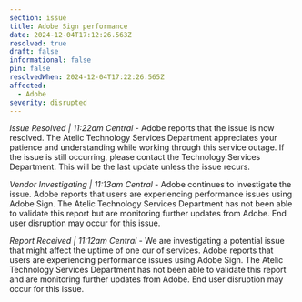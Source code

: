 ```yaml
---
section: issue
title: Adobe Sign performance
date: 2024-12-04T17:12:26.563Z
resolved: true
draft: false
informational: false
pin: false
resolvedWhen: 2024-12-04T17:22:26.565Z
affected:
  - Adobe
severity: disrupted
---
```

*Issue Resolved | 11:22am Central* - Adobe reports that the issue is now resolved. The Atelic Technology Services Department appreciates your patience and understanding while working through this service outage. If the issue is still occurring, please contact the Technology Services Department. This will be the last update unless the issue recurs.

*Vendor Investigating | 11:13am Central* - Adobe continues to investigate the issue. Adobe reports that users are experiencing performance issues using Adobe Sign. The Atelic Technology Services Department has not been able to validate this report but are monitoring further updates from Adobe. End user disruption may occur for this issue.

*Report Received | 11:12am Central* - We are investigating a potential issue that might affect the uptime of one our of services. Adobe reports that users are experiencing performance issues using Adobe Sign. The Atelic Technology Services Department has not been able to validate this report and are monitoring further updates from Adobe. End user disruption may occur for this issue.